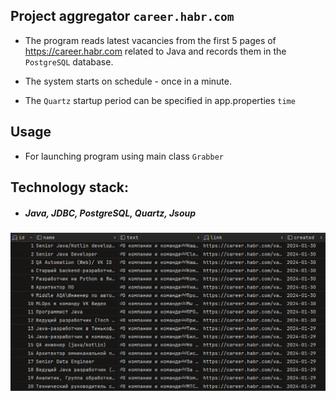 ## Project aggregator `career.habr.com`
- The program reads latest vacancies from the first 5 pages of https://career.habr.com 
related to Java and records them in the `PostgreSQL` database.

- The system starts on schedule - once in a minute.

- The `Quartz` startup period can be specified in app.properties `time`

## Usage
- For launching program using main class `Grabber` 

## Technology stack:
- ##### Java, JDBC, PostgreSQL, Quartz, Jsoup

![alt text](src/main/resources/images/db.PNG)

